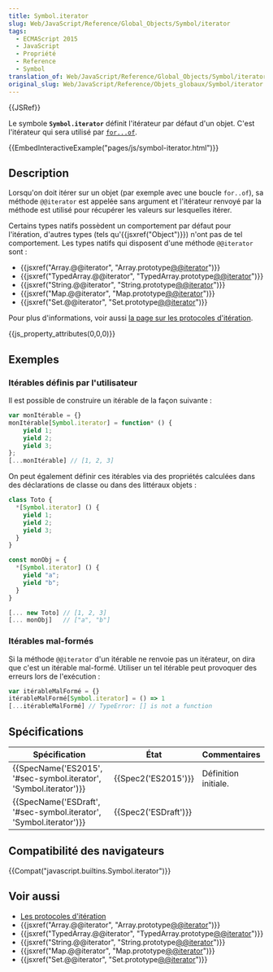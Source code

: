 ```yaml
---
title: Symbol.iterator
slug: Web/JavaScript/Reference/Global_Objects/Symbol/iterator
tags:
  - ECMAScript 2015
  - JavaScript
  - Propriété
  - Reference
  - Symbol
translation_of: Web/JavaScript/Reference/Global_Objects/Symbol/iterator
original_slug: Web/JavaScript/Reference/Objets_globaux/Symbol/iterator
---
```

{{JSRef}}

Le symbole **`Symbol.iterator`** définit l'itérateur par défaut d'un objet. C'est l'itérateur qui sera utilisé par [`for...of`](/fr/docs/Web/JavaScript/Reference/Instructions/for...of).

{{EmbedInteractiveExample("pages/js/symbol-iterator.html")}}

## Description

Lorsqu'on doit itérer sur un objet (par exemple avec une boucle `for..of`), sa méthode `@@iterator` est appelée sans argument et l'itérateur renvoyé par la méthode est utilisé pour récupérer les valeurs sur lesquelles itérer.

Certains types natifs possèdent un comportement par défaut pour l'itération, d'autres types (tels qu'{{jsxref("Object")}}) n'ont pas de tel comportement. Les types natifs qui disposent d'une méthode `@@iterator` sont :

- {{jsxref("Array.@@iterator", "Array.prototype[@@iterator]()")}}
- {{jsxref("TypedArray.@@iterator", "TypedArray.prototype[@@iterator]()")}}
- {{jsxref("String.@@iterator", "String.prototype[@@iterator]()")}}
- {{jsxref("Map.@@iterator", "Map.prototype[@@iterator]()")}}
- {{jsxref("Set.@@iterator", "Set.prototype[@@iterator]()")}}

Pour plus d'informations, voir aussi [la page sur les protocoles d'itération](/fr/docs/Web/JavaScript/Reference/Les_protocoles_iteration).

{{js_property_attributes(0,0,0)}}

## Exemples

### Itérables définis par l'utilisateur

Il est possible de construire un itérable de la façon suivante :

```js
var monItérable = {}
monItérable[Symbol.iterator] = function* () {
    yield 1;
    yield 2;
    yield 3;
};
[...monItérable] // [1, 2, 3]
```

On peut également définir ces itérables via des propriétés calculées dans des déclarations de classe ou dans des littéraux objets :

```js
class Toto {
  *[Symbol.iterator] () {
    yield 1;
    yield 2;
    yield 3;
  }
}

const monObj = {
  *[Symbol.iterator] () {
    yield "a";
    yield "b";
  }
}

[... new Toto] // [1, 2, 3]
[... monObj]   // ["a", "b"]
```

### Itérables mal-formés

Si la méthode `@@iterator` d'un itérable ne renvoie pas un itérateur, on dira que c'est un itérable mal-formé. Utiliser un tel itérable peut provoquer des erreurs lors de l'exécution :

```js
var itérableMalFormé = {}
itérableMalFormé[Symbol.iterator] = () => 1
[...itérableMalFormé] // TypeError: [] is not a function
```

## Spécifications

| Spécification                                                                            | État                         | Commentaires         |
| ---------------------------------------------------------------------------------------- | ---------------------------- | -------------------- |
| {{SpecName('ES2015', '#sec-symbol.iterator', 'Symbol.iterator')}} | {{Spec2('ES2015')}}     | Définition initiale. |
| {{SpecName('ESDraft', '#sec-symbol.iterator', 'Symbol.iterator')}} | {{Spec2('ESDraft')}} |                      |

## Compatibilité des navigateurs

{{Compat("javascript.builtins.Symbol.iterator")}}

## Voir aussi

- [Les protocoles d'itération](/fr/docs/Web/JavaScript/Reference/Les_protocoles_iteration)
- {{jsxref("Array.@@iterator", "Array.prototype[@@iterator]()")}}
- {{jsxref("TypedArray.@@iterator", "TypedArray.prototype[@@iterator]()")}}
- {{jsxref("String.@@iterator", "String.prototype[@@iterator]()")}}
- {{jsxref("Map.@@iterator", "Map.prototype[@@iterator]()")}}
- {{jsxref("Set.@@iterator", "Set.prototype[@@iterator]()")}}
